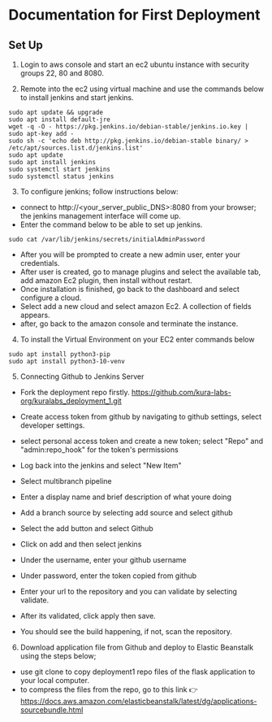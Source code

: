 # Documentation for First Deployment 

## Set Up

1. Login to aws console and start an ec2 ubuntu instance with security groups 22, 80 and 8080. 

2. Remote into the ec2 using virtual machine and use the commands below to install jenkins and start jenkins.
```
sudo apt update && upgrade
sudo apt install default-jre
wget -q -O - https://pkg.jenkins.io/debian-stable/jenkins.io.key | sudo apt-key add -
sudo sh -c 'echo deb http://pkg.jenkins.io/debian-stable binary/ > /etc/apt/sources.list.d/jenkins.list'
sudo apt update
sudo apt install jenkins
sudo systemctl start jenkins
sudo systemctl status jenkins

```
3. To configure jenkins; follow instructions below:
- connect to http://<your_server_public_DNS>:8080 from your browser; the jenkins management interface will come up. 
- Enter the command below to be able to set up jenkins.
```
sudo cat /var/lib/jenkins/secrets/initialAdminPassword
```
- After you will be prompted to create a new admin user, enter your credentials.
- After user is created, go to manage plugins and select the available tab, add amazon Ec2 plugin, then install without restart.
- Once installation is finished, go back to the dashboard and select configure a cloud.
- Select add a new cloud and select amazon Ec2. A collection of fields appears.
- after, go back to the amazon console and terminate the instance. 



4. To install the Virtual Environment on your EC2 enter commands below
```
sudo apt install python3-pip
sudo apt install python3-10-venv
```
5. Connecting Github to Jenkins Server

- Fork the deployment repo firstly. https://github.com/kura-labs-org/kuralabs_deployment_1.git
- Create access token from github by navigating to github settings, select developer settings.
- select personal access token and create a new token; select "Repo" and "admin:repo_hook" for the token's permissions 

- Log back into the jenkins and select "New Item"
- Select multibranch pipeline
- Enter a display name and brief description of what youre doing 
- Add a branch source by selecting add source and select github
- Select the add button and select Github
- Click on add and then select jenkins 
- Under the username, enter your github username 
- Under password, enter the token copied from github
- Enter your url to the repository and you can validate by selecting validate.
- After its validated, click apply then save.
- You should see the build happening, if not, scan the repository.

6. Download application file from Github and deploy to Elastic Beanstalk using the steps below;
 
 - use git clone to copy deployment1 repo files of the flask application to your local computer.
 - to compress the files from the repo, go to this link 👉 https://docs.aws.amazon.com/elasticbeanstalk/latest/dg/applications-sourcebundle.html


